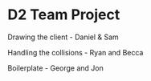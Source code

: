 # D2 Team Project
Drawing the client - Daniel & Sam

Handling the collisions - Ryan and Becca

Boilerplate - George and Jon
